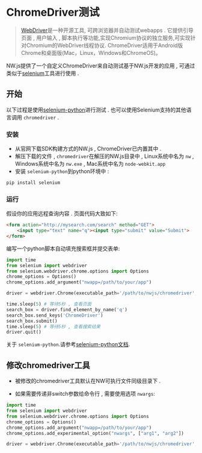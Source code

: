# ChromeDriver测试

> [WebDriver](https://sites.google.com/a/chromium.org/chromedriver/)是一种开源工具, 可跨浏览器并自动测试webapps . 它提供引导页面 , 用户输入 , 脚本执行等功能,实现Chromium协议的独立服务,可实现针对Chromium的WebDriver线程协议.
ChromeDriver适用于Android版Chrome和桌面版(Mac，Linux，Windows和ChromeOS)。

NW.js提供了一个自定义ChromeDriver来自动测试基于NW.js开发的应用 , 可通过类似于[selenium](http://docs.seleniumhq.org/)工具进行使用 . 

## 开始

以下过程是使用[selenium-python](http://selenium-python.readthedocs.org/)进行测试 . 也可以使用Selenium支持的其他语言调用 `chromedriver` . 

### 安装

* 从官网下载SDK构建方式的NW.js , ChromeDriver已内置其中 . 
* 解压下载的文件 , `chromedriver`在解压的NW.js目录中 , Linux系统中名为 `nw` , Windows系统中名为 `nw.exe` , Mac系统中名为 `node-webkit.app`
* 安装 `selenium-python`到python环境中 : 
```bash
pip install selenium
```

### 运行

假设你的应用远程查询内容 . 页面代码大致如下:
```html
<form action="http://mysearch.com/search" method="GET">
    <input type="text" name="q"><input type="submit" value="Submit">
</form>
```

编写一个python脚本自动填充搜索框并提交表单:
```python
import time
from selenium import webdriver
from selenium.webdriver.chrome.options import Options
chrome_options = Options()
chrome_options.add_argument("nwapp=/path/to/your/app")

driver = webdriver.Chrome(executable_path='/path/to/nwjs/chromedriver', chrome_options=chrome_options)

time.sleep(5) # 等待5秒 , 查看页面
search_box = driver.find_element_by_name('q')
search_box.send_keys('ChromeDriver')
search_box.submit()
time.sleep(5) # 等待5秒 , 查看搜索结果
driver.quit()
```

关于 `selenium-python`.请参考[selenium-python文档](http://selenium-python.readthedocs.org).  

## 修改chromedriver工具

* 被修改的chromedriver工具默认在NW可执行文件同级目录下 . 

* 如果需要传递非switch参数给命令行 , 需要使用选项 `nwargs`:
```python
import time
from selenium import webdriver
from selenium.webdriver.chrome.options import Options
chrome_options = Options()
chrome_options.add_argument("nwapp=/path/to/your/app")
chrome_options.add_experimental_option("nwargs", ["arg1", "arg2"])

driver = webdriver.Chrome(executable_path='/path/to/nwjs/chromedriver', chrome_options=chrome_options)
```